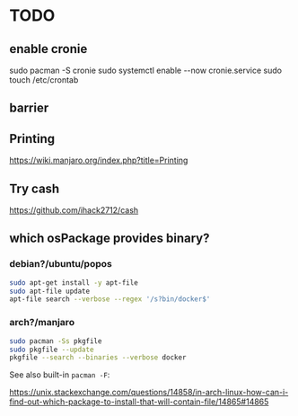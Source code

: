 # TODO

## enable cronie

sudo pacman -S cronie
sudo systemctl enable --now cronie.service
sudo touch /etc/crontab

## barrier

## Printing

https://wiki.manjaro.org/index.php?title=Printing

## Try cash

https://github.com/ihack2712/cash

## which osPackage provides binary?

### debian?/ubuntu/popos

```bash
sudo apt-get install -y apt-file
sudo apt-file update
apt-file search --verbose --regex '/s?bin/docker$'
```

### arch?/manjaro

```bash
sudo pacman -Ss pkgfile
sudo pkgfile --update
pkgfile --search --binaries --verbose docker
```

See also built-in `pacman -F`:

https://unix.stackexchange.com/questions/14858/in-arch-linux-how-can-i-find-out-which-package-to-install-that-will-contain-file/14865#14865
